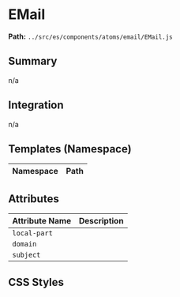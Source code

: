 # EMail

**Path:** `../src/es/components/atoms/email/EMail.js`

## Summary

n/a

## Integration

n/a

## Templates (Namespace)

| Namespace | Path |
|------|------|

## Attributes

| Attribute Name | Description |
|----------------|-------------|
| `local-part` |  |
| `domain` |  |
| `subject` |  |

## CSS Styles

